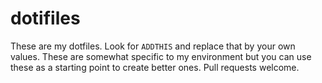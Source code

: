 # dotifiles

These are my dotfiles.  Look for `ADDTHIS` and replace that by your own values.
These are somewhat specific to my environment but you can use these as
a starting point to create better ones.  Pull requests welcome.
